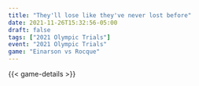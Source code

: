 ```yaml
---
title: "They'll lose like they've never lost before"
date: 2021-11-26T15:32:56-05:00
draft: false
tags: ["2021 Olympic Trials"]
event: "2021 Olympic Trials"
game: "Einarson vs Rocque"
---
```

{{< game-details >}}
<!--more--> 